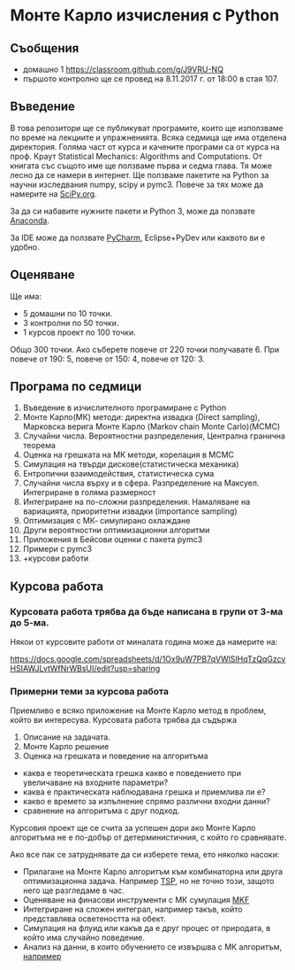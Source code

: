 # Монте Карло изчисления с Python

## Cъобщения
- домашно 1 https://classroom.github.com/g/J9VRU-NQ
- пършото контролно ще се провед на 8.11.2017 г. от 18:00 в стая 107.

## Въведение

В това репозитори ще се публикуват програмите, които ще използваме по време на лекциите и упражненията. Всяка седмица ще има отделена директория.
Голяма част от курса и качените програми са от курса на проф. Краут Statistical Mechanics: Algorithms and Computations. От книгата със същото име ще ползваме първа и седма глава. Тя може лесно да се намери в интернет.
Ще ползваме пакетите на Python за научни изследвания numpy, scipy и pymc3. Повече за тях може да намерите на [SciPy.org](https://www.scipy.org/).

За да си набавите нужните пакети и Python 3, може да ползвате [Anaconda](https://www.continuum.io/downloads).

За IDE може да ползвате [PyCharm](https://www.jetbrains.com/pycharm/), Eclipse+PyDev или каквото ви е удобно.


## Оценяване

Ще има: 

- 5 домашни по 10 точки.
- 3 контролни по 50 точки.
- 1 курсов проект по 100 точки.

Общо 300 точки. Ако съберете повече от 220 точки получавате 6. При повече от 190: 5, повече от 150: 4, повече от 120: 3.


## Програма по седмици

1. Въведение в изчислителното програмиране с Python
2. Монте Карло(МК) методи: директна извадка (Direct sampling), Марковска верига Монте Карло (Markov chain Monte Carlo)(MCMC)
3. Случайни числа. Вероятностни разпределения, Централна гранична теорема
4. Оценка на грешката на МК методи, корелация в MCMC
5. Симулация на твърди дискове(статистическа механика) 
6. Ентропични взаимодействия, статистическа сума
7. Случайни числа върху и в сфера. Разпределение на Максуел. Интегриране в голяма размерност
8. Интегриране на по-сложни разпределения. Намаляване на вариацията, приоритетни извадки (importance sampling)
9. Оптимизация с МК- симулирано охлаждане
10. Други вероятностни оптимизационни алгоритми
11. Приложения в Бейсови оценки с пакета pymc3
12. Примери с pymc3
13. +курсови работи


## Курсова работа

### Курсовата работа трябва да бъде написана в групи от 3-ма до 5-ма. 

Някои от курсовите работи от миналата година може да намерите на:

https://docs.google.com/spreadsheets/d/1Ox9uW7PB7qVWlSIHqTzQqGzcvHSIAWJLvtWfNrWBsUI/edit?usp=sharing

### Примерни теми за курсова работа

Приемливо е всяко приложение на Монте Карло метод в проблем, който ви интересува. Курсовата работа трябва да съдържа
1. Описание на задачата.
2. Монте Карло решение
3. Оценка на грешката и поведение на алгоритъма

 - каква е теоретическата грешка какво е поведението при увеличаване на входните параметри?
 - каква е практическата наблюдавана грешка и приемлива ли е?
 - какво е времето за изпълнение спрямо различни входни данни?
 - сравнение на алгоритъма с друг подход.
 
Курсовия проект ще се счита за успешен дори ако Монте Карло алгоритъма не е по-добър от детерминистичния, с който го сравнявате.

Ако все пак се затруднявате да си изберете тема, ето няколко насоки:

 - Прилагане на Монте Карло алгоритъм към комбинаторна или друга оптимизационна задача. Например [TSP](https://en.wikipedia.org/wiki/Travelling_salesman_problem), но не точно този, защото него ще разгледаме в час.
 - Оценяване на финасови инструменти с МК сумулация [MKF](https://en.wikipedia.org/wiki/Monte_Carlo_methods_in_finance)
 - Интегриране на сложен интеграл, например такъв, който представлява осветеността на обект.
 - Симулация на флуид или какъв да е друг процес от природата, в който има случайно поведение.
 - Анализ на данни, в които обучението се извършва с МК алгоритъм, [например](http://nbviewer.jupyter.org/github/CamDavidsonPilon/Probabilistic-Programming-and-Bayesian-Methods-for-Hackers/blob/master/Chapter3_MCMC/Ch3_IntroMCMC_PyMC2.ipynb)


